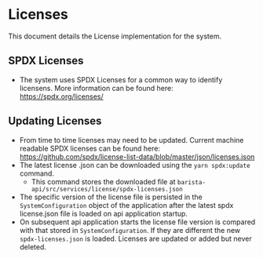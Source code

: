 # Licenses
This document details the License implementation for the system.

## SPDX Licenses
* The system uses SPDX Licenses for a common way to identify licensens.
More information can be found here: https://spdx.org/licenses/

## Updating Licenses
* From time to time licenses may need to be updated. Current machine readable SPDX licenses can be found here: https://github.com/spdx/license-list-data/blob/master/json/licenses.json
* The latest license .json can be downloaded using the `yarn spdx:update` command.
   * This command stores the downloaded file at `barista-api/src/services/license/spdx-licenses.json`
* The specific version of the license file is persisted in the `SystemConfiguration` object of the application after the latest spdx license.json file is loaded on api application startup.
* On subsequent api application starts the license file version is compared with that stored in `SystemConfiguration`. If they are different the new `spdx-licenses.json` is loaded. Licenses are updated or added but never deleted.

